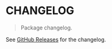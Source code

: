 # CHANGELOG

> Package changelog.

See [GitHub Releases](https://github.com/stdlib-js/assert-is-float64matrix-like/releases) for the changelog.